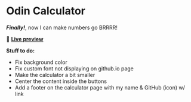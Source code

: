 # Odin Calculator

***Finally!***, now I can make numbers go BRRRR!

👾 [**Live preview**](https://dostendite.github.io/odin-calculator/)

**Stuff to do:**
- Fix background color
- Fix custom font not displaying on github.io page
- Make the calculator a bit smaller
- Center the content inside the buttons
- Add a footer on the calculator page with
my name & GitHub (icon) w/ link
